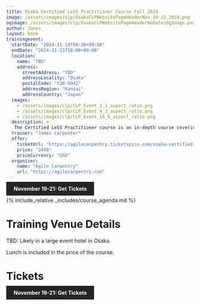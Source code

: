 ```yaml
---
title: Osaka Certified LeSS Practitioner Course Fall 2024
image: /assets/images/clp/OsakaCLPWebsitePageHeaderNov_19_21_2024.png
ogimage: /assets/images/clp/OsakaCLPWebsitePageHeaderNoDatesOgImage.png
author: James
layout: book
trainingevent:
  startDate: "2024-11-19T08:30+09:00"
  endDate: "2024-11-21T18:00+09:00"
  location:
    name: "TBD"
    address:
      streetAddress: "TBD"
      addressLocality: "Osaka"
      postalCode: "530-0042"
      addressRegion: "Kansai"
      addressCountry: "Japan"
  images:
    - /assets/images/clp/CLP_Event_1_1_aspect_ratio.png
    - /assets/images/clp/CLP_Event_4_3_aspect_ratio.png
    - /assets/images/clp/CLP_Event_16_9_aspect_ratio.png
  description: >
   The Certified LeSS Practitioner course is an in-depth course covering the LeSS principles, framework and rules, and guides. It provides essential information for adopting and improving LeSS to your product development group. The course contains an overview of LeSS, stories on LeSS adoptions, exercises and extensive LeSS Q&A to ensure we discuss the topics most of interest to the participants.
  trainer: "James Carpenter"
  offer:
    ticketUrl: "https://agilecarpentry.ticketspice.com/osaka-certified-less-practitioner-fall-2024"
    price: "2499"
    priceCurrency: "USD"
  organizer:
    name: "Agile Carpentry"
    url: "https://agilecarpentry.com"
---
```


<a class="wx-button" href="https://agilecarpentry.ticketspice.com/osaka-certified-less-practitioner-fall-2024" style="background:rgba(36,36,36,1);color:white;padding:10px 20px;text-decoration:none;font-weight:bold;" target="_blank">November 19-21: Get Tickets</a>

{% include_relative _includes/course_agenda.md %}


# Training Venue Details

TBD: Likely in a large event hotel in Osaka.

Lunch is included in the price of the course.

# Tickets

<a class="wx-button" href="https://agilecarpentry.ticketspice.com/osaka-certified-less-practitioner-fall-2024" style="background:rgba(36,36,36,1);color:white;padding:10px 20px;text-decoration:none;font-weight:bold;" target="_blank">November 19-21: Get Tickets</a>



